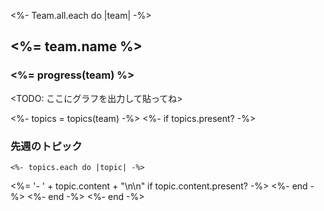 <%- Team.all.each do |team| -%>
## <%= team.name %>

### <%= progress(team) %>

<TODO: ここにグラフを出力して貼ってね>

  <%- topics = topics(team) -%>
  <%- if topics.present? -%>
### 先週のトピック

    <%- topics.each do |topic| -%>
<%= '- ' + topic.content + "\n\n" if topic.content.present? -%>
    <%- end -%>
  <%- end -%>
<%- end -%>
